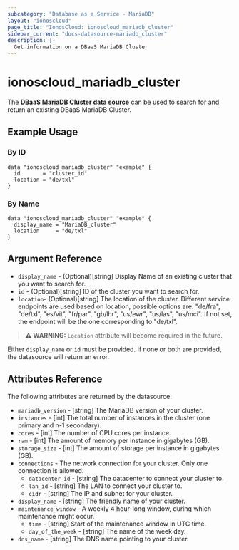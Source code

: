 ```yaml
---
subcategory: "Database as a Service - MariaDB"
layout: "ionoscloud"
page_title: "IonosCloud: ionoscloud_mariadb_cluster"
sidebar_current: "docs-datasource-mariadb_cluster"
description: |-
  Get information on a DBaaS MariaDB Cluster
---
```


# ionoscloud_mariadb_cluster

The **DBaaS MariaDB Cluster data source** can be used to search for and return an existing DBaaS MariaDB Cluster.

## Example Usage

### By ID 
```hcl
data "ionoscloud_mariadb_cluster" "example" {
  id       = "cluster_id"
  location = "de/txl"
}
```

### By Name

```hcl
data "ionoscloud_mariadb_cluster" "example" {
  display_name = "MariaDB_cluster"
  location     = "de/txl"
}
```

## Argument Reference

* `display_name` - (Optional)[string] Display Name of an existing cluster that you want to search for.
* `id` - (Optional)[string] ID of the cluster you want to search for.
* `location`- (Optional)[string] The location of the cluster. Different service endpoints are used based on location, possible options are: "de/fra", "de/txl", "es/vit", "fr/par", "gb/lhr", "us/ewr", "us/las", "us/mci". If not set, the endpoint will be the one corresponding to "de/txl".

> **⚠ WARNING:** `Location` attribute will become required in the future.

Either `display_name` or `id` must be provided. If none or both are provided, the datasource will return an error.

## Attributes Reference

The following attributes are returned by the datasource:

* `mariadb_version` - [string] The MariaDB version of your cluster.
* `instances` - [int] The total number of instances in the cluster (one primary and n-1 secondary).
* `cores` - [int] The number of CPU cores per instance.
* `ram` - [int] The amount of memory per instance in gigabytes (GB).
* `storage_size` - [int] The amount of storage per instance in gigabytes (GB).
* `connections` - The network connection for your cluster. Only one connection is allowed.
  * `datacenter_id` - [string] The datacenter to connect your cluster to.
  * `lan_id` - [string] The LAN to connect your cluster to.
  * `cidr` - [string] The IP and subnet for your cluster.
* `display_name` - [string] The friendly name of your cluster.
* `maintenance_window` - A weekly 4 hour-long window, during which maintenance might occur.
  * `time` - [string] Start of the maintenance window in UTC time.
  * `day_of_the_week` - [string] The name of the week day.
* `dns_name` - [string] The DNS name pointing to your cluster.
  